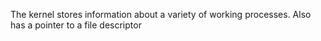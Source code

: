 The kernel stores information about a variety of working processes. Also has a pointer to a file descriptor
